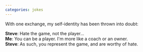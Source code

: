```yaml
---
categories: jokes
---
```



With one exchange, my self-identity has been thrown into doubt:

**Steve**: Hate the game, not the player... <br>
**Me**: You can be a player. I'm more like a coach or an owner.<br>
**Steve**: As such, you represent the game, and are worthy of hate.

